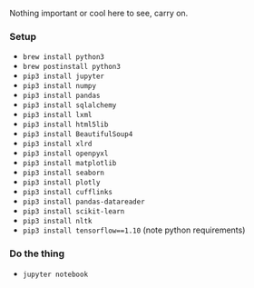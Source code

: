 Nothing important or cool here to see, carry on.

### Setup
* `brew install python3`
* `brew postinstall python3`
* `pip3 install jupyter`
* `pip3 install numpy`
* `pip3 install pandas`
* `pip3 install sqlalchemy`
* `pip3 install lxml`
* `pip3 install html5lib`
* `pip3 install BeautifulSoup4`
* `pip3 install xlrd`
* `pip3 install openpyxl`
* `pip3 install matplotlib`
* `pip3 install seaborn`
* `pip3 install plotly`
* `pip3 install cufflinks`
* `pip3 install pandas-datareader`
* `pip3 install scikit-learn`
* `pip3 install nltk`
* `pip3 install tensorflow==1.10` (note python requirements)

### Do the thing
* `jupyter notebook`
